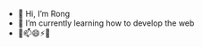 - 👋 Hi, I’m Rong
- 🌱 I’m currently learning how to develop the web
- 💞️📫😄⚡👀

<!---
RongWei-Li/RongWei-Li is a ✨ special ✨ repository because its `README.md` (this file) appears on your GitHub profile.
You can click the Preview link to take a look at your changes.
--->

